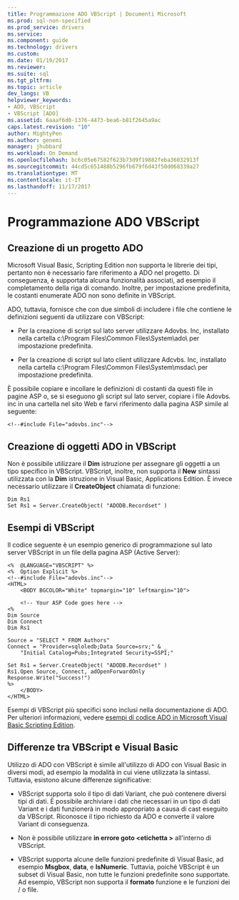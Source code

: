 ```yaml
---
title: Programmazione ADO VBScript | Documenti Microsoft
ms.prod: sql-non-specified
ms.prod_service: drivers
ms.service: 
ms.component: guide
ms.technology: drivers
ms.custom: 
ms.date: 01/19/2017
ms.reviewer: 
ms.suite: sql
ms.tgt_pltfrm: 
ms.topic: article
dev_langs: VB
helpviewer_keywords:
- ADO, VBScript
- VBScript [ADO]
ms.assetid: 6aaaf6d0-1376-4473-bea6-b81f2645a9ac
caps.latest.revision: "10"
author: MightyPen
ms.author: genemi
manager: jhubbard
ms.workload: On Demand
ms.openlocfilehash: bc6c05e67582f623b73d9f19882feba36032913f
ms.sourcegitcommit: 44cd5c651488b5296fb679f6d43f50d068339a27
ms.translationtype: MT
ms.contentlocale: it-IT
ms.lasthandoff: 11/17/2017
---
```

# <a name="vbscript-ado-programming"></a>Programmazione ADO VBScript
## <a name="creating-an-ado-project"></a>Creazione di un progetto ADO  
 Microsoft Visual Basic, Scripting Edition non supporta le librerie dei tipi, pertanto non è necessario fare riferimento a ADO nel progetto. Di conseguenza, è supportata alcuna funzionalità associati, ad esempio il completamento della riga di comando. Inoltre, per impostazione predefinita, le costanti enumerate ADO non sono definite in VBScript.  
  
 ADO, tuttavia, fornisce che con due simboli di includere i file che contiene le definizioni seguenti da utilizzare con VBScript:  
  
-   Per la creazione di script sul lato server utilizzare Adovbs. Inc, installato nella cartella c:\Program Files\Common Files\System\ado\ per impostazione predefinita.  
  
-   Per la creazione di script sul lato client utilizzare Adcvbs. Inc, installato nella cartella c:\Program Files\Common Files\System\msdac\ per impostazione predefinita.  
  
 È possibile copiare e incollare le definizioni di costanti da questi file in pagine ASP o, se si eseguono gli script sul lato server, copiare i file Adovbs. inc in una cartella nel sito Web e farvi riferimento dalla pagina ASP simile al seguente:  
  
```  
<!--#include File="adovbs.inc"-->  
```  
  
## <a name="creating-ado-objects-in-vbscript"></a>Creazione di oggetti ADO in VBScript  
 Non è possibile utilizzare il **Dim** istruzione per assegnare gli oggetti a un tipo specifico in VBScript. VBScript, inoltre, non supporta il **New** sintassi utilizzata con la **Dim** istruzione in Visual Basic, Applications Edition. È invece necessario utilizzare il **CreateObject** chiamata di funzione:  
  
```  
Dim Rs1  
Set Rs1 = Server.CreateObject( "ADODB.Recordset" )  
```  
  
## <a name="vbscript-examples"></a>Esempi di VBScript  
 Il codice seguente è un esempio generico di programmazione sul lato server VBScript in un file della pagina ASP (Active Server):  
  
```  
<%  @LANGUAGE="VBSCRIPT" %>  
<%  Option Explicit %>  
<!--#include File="adovbs.inc"-->  
<HTML>  
    <BODY BGCOLOR="White" topmargin="10" leftmargin="10">  
  
    <!-- Your ASP Code goes here -->  
<%  
Dim Source  
Dim Connect  
Dim Rs1  
  
Source = "SELECT * FROM Authors"  
Connect = "Provider=sqloledb;Data Source=srv;" & _  
    "Initial Catalog=Pubs;Integrated Security=SSPI;"  
  
Set Rs1 = Server.CreateObject( "ADODB.Recordset" )  
Rs1.Open Source, Connect, adOpenForwardOnly  
Response.Write("Success!")  
%>  
    </BODY>  
</HTML>  
```  
  
 Esempi di VBScript più specifici sono inclusi nella documentazione di ADO. Per ulteriori informazioni, vedere [esempi di codice ADO in Microsoft Visual Basic Scripting Edition](../../../ado/reference/ado-api/ado-code-examples-vbscript.md).  
  
## <a name="differences-between-vbscript-and-visual-basic"></a>Differenze tra VBScript e Visual Basic  
 Utilizzo di ADO con VBScript è simile all'utilizzo di ADO con Visual Basic in diversi modi, ad esempio la modalità in cui viene utilizzata la sintassi. Tuttavia, esistono alcune differenze significative:  
  
-   VBScript supporta solo il tipo di dati Variant, che può contenere diversi tipi di dati. È possibile archiviare i dati che necessari in un tipo di dati Variant e i dati funzionerà in modo appropriato a causa di cast eseguito da VBScript. Riconosce il tipo richiesto da ADO e converte il valore Variant di conseguenza.  
  
-   Non è possibile utilizzare **in errore goto \<etichetta >** all'interno di VBScript.  
  
-   VBScript supporta alcune delle funzioni predefinite di Visual Basic, ad esempio **Msgbox**, **data**, e **IsNumeric**. Tuttavia, poiché VBScript è un subset di Visual Basic, non tutte le funzioni predefinite sono supportate. Ad esempio, VBScript non supporta il **formato** funzione e le funzioni dei / o file.
